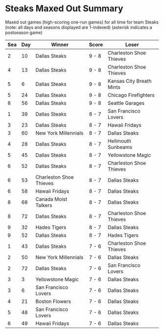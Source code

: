 # Steaks Maxed Out Summary



Maxed out games (high-scoring one-run games) for all time for team Steaks (note: all days and seasons displayed are 1-indexed) (asterisk indicates a postseason game)


| Sea | Day | Winner | Score | Loser | 
| ------ |------ |------ |------ |------ |
| 2 | 10 | Dallas Steaks | 9 - 8 | Charleston Shoe Thieves | 
| 4 | 13 | Dallas Steaks | 9 - 8 | Charleston Shoe Thieves | 
| 5 | 6 | Dallas Steaks | 9 - 8 | Kansas City Breath Mints | 
| 5 | 24 | Dallas Steaks | 9 - 8 | Chicago Firefighters | 
| 8 | 56 | Dallas Steaks | 9 - 8 | Seattle Garages | 
| 1 | 39 | Dallas Steaks | 8 - 7 | San Francisco Lovers | 
| 3 | 23 | Dallas Steaks | 8 - 7 | Hawaii Fridays | 
| 3 | 60 | New York Millennials | 8 - 7 | Dallas Steaks | 
| 4 | 28 | Dallas Steaks | 8 - 7 | Hellmouth Sunbeams | 
| 5 | 45 | Dallas Steaks | 8 - 7 | Yellowstone Magic | 
| 6 | 52 | Dallas Steaks | 8 - 7 | Charleston Shoe Thieves | 
| 6 | 53 | Charleston Shoe Thieves | 8 - 7 | Dallas Steaks | 
| 6 | 58 | Hawaii Fridays | 8 - 7 | Dallas Steaks | 
| 8 | 68 | Canada Moist Talkers | 8 - 7 | Dallas Steaks | 
| 8 | 72 | Dallas Steaks | 8 - 7 | Charleston Shoe Thieves | 
| 9 | 32 | Hades Tigers | 8 - 7 | Dallas Steaks | 
| 9 | 52 | Dallas Steaks | 8 - 7 | Hades Tigers | 
| 1 | 43 | Dallas Steaks | 7 - 6 | Charleston Shoe Thieves | 
| 2 | 50 | New York Millennials | 7 - 6 | Dallas Steaks | 
| 2 | 72 | Dallas Steaks | 7 - 6 | San Francisco Lovers | 
| 3 | 3 | Yellowstone Magic | 7 - 6 | Dallas Steaks | 
| 3 | 6 | San Francisco Lovers | 7 - 6 | Dallas Steaks | 
| 4 | 21 | Boston Flowers | 7 - 6 | Dallas Steaks | 
| 5 | 48 | San Francisco Lovers | 7 - 6 | Dallas Steaks | 
| 6 | 49 | Hawaii Fridays | 7 - 6 | Dallas Steaks | 


